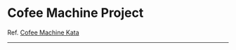 Cofee Machine Project
=====================

Ref. [Cofee Machine Kata](https://simcap.github.io/coffeemachine/)

---